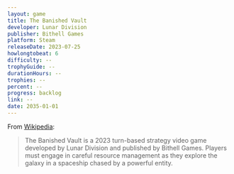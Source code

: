 ```yaml
---
layout: game
title: The Banished Vault
developer: Lunar Division
publisher: Bithell Games
platform: Steam
releaseDate: 2023-07-25
howlongtobeat: 6
difficulty: --
trophyGuide: --
durationHours: --
trophies: --
percent: --
progress: backlog
link: --
date: 2035-01-01
---
```


From [Wikipedia](https://en.wikipedia.org/wiki/The_Banished_Vault):

> The Banished Vault is a 2023 turn-based strategy video game developed by Lunar Division and published by Bithell Games. Players must engage in careful resource management as they explore the galaxy in a spaceship chased by a powerful entity.

